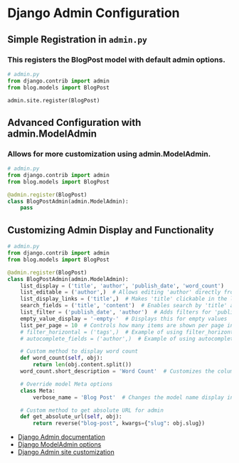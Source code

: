 # Django Admin Configuration

## Simple Registration in `admin.py`

### This registers the BlogPost model with default admin options.


```python
# admin.py
from django.contrib import admin
from blog.models import BlogPost

admin.site.register(BlogPost)
```

## Advanced Configuration with admin.ModelAdmin 
### Allows for more customization using admin.ModelAdmin.


```python
# admin.py
from django.contrib import admin
from blog.models import BlogPost

@admin.register(BlogPost)
class BlogPostAdmin(admin.ModelAdmin):
    pass
```

## Customizing Admin Display and Functionality
```python
# admin.py
from django.contrib import admin
from blog.models import BlogPost

@admin.register(BlogPost)
class BlogPostAdmin(admin.ModelAdmin):
    list_display = ('title', 'author', 'publish_date', 'word_count')
    list_editable = ('author',)  # Allows editing 'author' directly from the list view
    list_display_links = ('title',)  # Makes 'title' clickable in the list view
    search_fields = ('title', 'content')  # Enables search by 'title' and 'content'
    list_filter = ('publish_date', 'author')  # Adds filters for 'publish_date' and 'author'
    empty_value_display = '-empty-'  # Displays this for empty values
    list_per_page = 10  # Controls how many items are shown per page in the list view
    # filter_horizontal = ('tags',)  # Example of using filter_horizontal for ManyToManyField
    # autocomplete_fields = ('author',)  # Example of using autocomplete_fields for ForeignKey

    # Custom method to display word count
    def word_count(self, obj):
        return len(obj.content.split())
    word_count.short_description = 'Word Count'  # Customizes the column header

    # Override model Meta options
    class Meta:
        verbose_name = 'Blog Post'  # Changes the model name display in admin

    # Custom method to get absolute URL for admin
    def get_absolute_url(self, obj):
        return reverse("blog-post", kwargs={"slug": obj.slug})
```
- [Django Admin documentation](https://docs.djangoproject.com/en/5.0/ref/contrib/admin/)
- [Django ModelAdmin options](https://docs.djangoproject.com/en/5.0/ref/contrib/admin/#modeladmin-options)
- [Django Admin site customization](https://docs.djangoproject.com/en/5.0/ref/contrib/admin/#adminsite-objects)